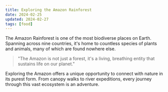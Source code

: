 ```yaml
---
title: Exploring the Amazon Rainforest
date: 2024-02-25
updated: 2024-02-27
tags: [food]
---
```

The Amazon Rainforest is one of the most biodiverse places on Earth. Spanning across nine countries, it's home to countless species of plants and animals, many of which are found nowhere else.

> "The Amazon is not just a forest, it's a living, breathing entity that sustains life on our planet."

Exploring the Amazon offers a unique opportunity to connect with nature in its purest form. From canopy walks to river expeditions, every journey through this vast ecosystem is an adventure. 